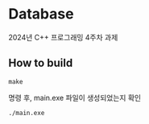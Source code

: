 # Database
2024년 C++ 프로그래밍 4주차 과제

## How to build
```
make
```
명령 후, main.exe 파일이 생성되었는지 확인
```
./main.exe
```
